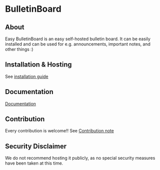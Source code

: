 # BulletinBoard

## About
Easy BulletinBoard is an easy self-hosted bulletin board. It can be easily installed and can be used for e.g. announcements, important notes, and other things :)

## Installation & Hosting
See [installation guide](/docs/installation.md)

## Documentation
[Documentation](https://linktodocumentation)

## Contribution
Every contribution is welcome!! See [Contribution note](https://linktodocumentation)

## Security Disclaimer
We do not recommend hosting it publicly, as no special security measures have been taken at this time.

